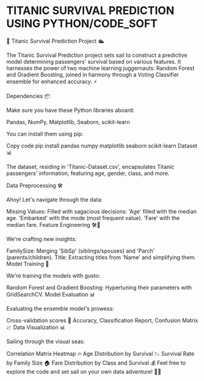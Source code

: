 # TITANIC SURVIVAL PREDICTION USING PYTHON/CODE_SOFT

🚢 Titanic Survival Prediction Project 🛳️

The Titanic Survival Prediction project sets sail to construct a predictive model determining passengers' survival based on various features. It harnesses the power of two machine learning juggernauts: Random Forest and Gradient Boosting, joined in harmony through a Voting Classifier ensemble for enhanced accuracy. ⚡

Dependencies 📦

Make sure you have these Python libraries aboard:

Pandas, NumPy, Matplotlib, Seaborn, scikit-learn

You can install them using pip:

Copy code
pip install pandas numpy matplotlib seaborn scikit-learn
Dataset 📊

The dataset, residing in 'Titanic-Dataset.csv', encapsulates Titanic passengers' information, featuring age, gender, class, and more.

Data Preprocessing 🛠️

Ahoy! Let's navigate through the data:

Missing Values: Filled with sagacious decisions:
'Age' filled with the median age.
'Embarked' with the mode (most frequent value).
'Fare' with the median fare.
Feature Engineering 🛠️🔬

We're crafting new insights:

FamilySize: Merging 'SibSp' (siblings/spouses) and 'Parch' (parents/children).
Title: Extracting titles from 'Name' and simplifying them.
Model Training 🤖

We're training the models with gusto:

Random Forest and Gradient Boosting: Hypertuning their parameters with GridSearchCV.
Model Evaluation 📊

Evaluating the ensemble model's prowess:

Cross-validation scores 🔄
Accuracy, Classification Report, Confusion Matrix 📈
Data Visualization 📊

Sailing through the visual seas:

Correlation Matrix Heatmap 🔥
Age Distribution by Survival 📉
Survival Rate by Family Size 🏠
Fare Distribution by Class and Survival 💰
Feel free to explore the code and set sail on your own data adventure! 🌊✨
